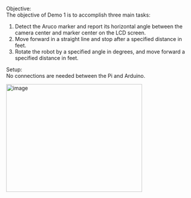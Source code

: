 Objective:  
The objective of Demo 1 is to accomplish three main tasks:
1. Detect the Aruco marker and report its horizontal angle between the camera center and marker center on the LCD screen.
2. Move forward in a straight line and stop after a specified distance in feet.
3. Rotate the robot by a specified angle in degrees, and move forward a specified distance in feet.

Setup:  
No connections are needed between the Pi and Arduino.

<img width="365" height="290" alt="image" src="https://github.com/user-attachments/assets/bfad7ef6-c81a-4c17-bbaa-1c792fc2cd98" />

